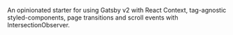 An opinionated starter for using Gatsby v2 with React Context, tag-agnostic styled-components, page transitions and scroll events with IntersectionObserver.